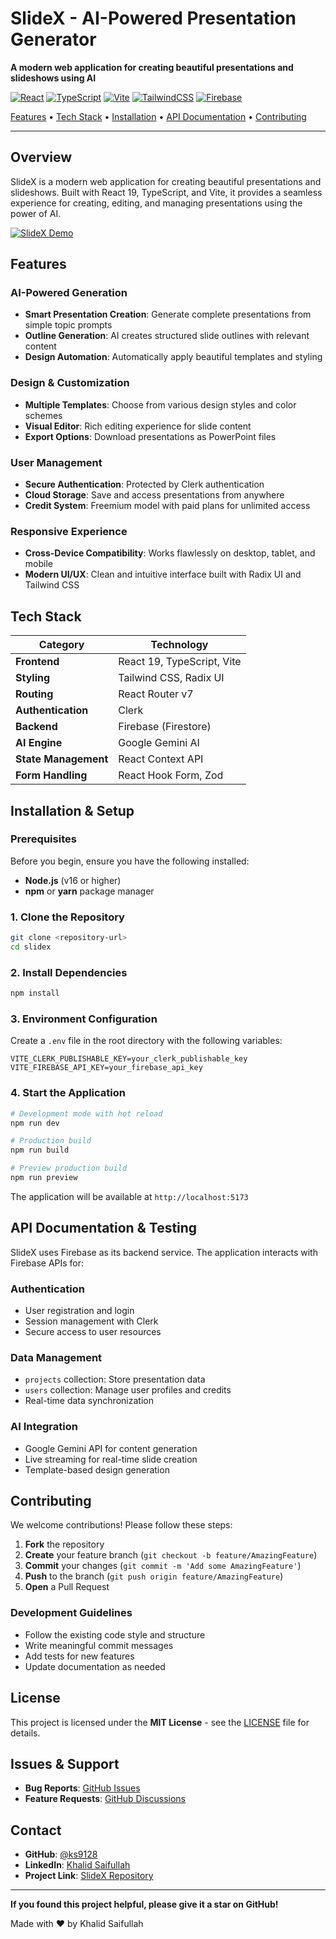 # SlideX - AI-Powered Presentation Generator

**A modern web application for creating beautiful presentations and slideshows using AI**

[![React](https://img.shields.io/badge/React-20232A?style=for-the-badge&logo=react&logoColor=61DAFB)](https://reactjs.org/)
[![TypeScript](https://img.shields.io/badge/TypeScript-007ACC?style=for-the-badge&logo=typescript&logoColor=white)](https://www.typescriptlang.org/)
[![Vite](https://img.shields.io/badge/Vite-B73BFE?style=for-the-badge&logo=vite&logoColor=FFD62E)](https://vitejs.dev/)
[![TailwindCSS](https://img.shields.io/badge/Tailwind_CSS-38B2AC?style=for-the-badge&logo=tailwind-css&logoColor=white)](https://tailwindcss.com/)
[![Firebase](https://img.shields.io/badge/Firebase-039BE5?style=for-the-badge&logo=Firebase&logoColor=white)](https://firebase.google.com/)

[Features](#-features) • [Tech Stack](#️-tech-stack) • [Installation](#️-installation--setup) • [API Documentation](#-api-documentation--testing) • [Contributing](#-contributing)

---

## Overview

SlideX is a modern web application for creating beautiful presentations and slideshows. Built with React 19, TypeScript, and Vite, it provides a seamless experience for creating, editing, and managing presentations using the power of AI.

[![SlideX Demo](https://img.youtube.com/vi/xgTlJS_-94A/maxresdefault.jpg)](https://youtu.be/xgTlJS_-94A)

## Features

### AI-Powered Generation

- **Smart Presentation Creation**: Generate complete presentations from simple topic prompts
- **Outline Generation**: AI creates structured slide outlines with relevant content
- **Design Automation**: Automatically apply beautiful templates and styling

### Design & Customization

- **Multiple Templates**: Choose from various design styles and color schemes
- **Visual Editor**: Rich editing experience for slide content
- **Export Options**: Download presentations as PowerPoint files

### User Management

- **Secure Authentication**: Protected by Clerk authentication
- **Cloud Storage**: Save and access presentations from anywhere
- **Credit System**: Freemium model with paid plans for unlimited access

### Responsive Experience

- **Cross-Device Compatibility**: Works flawlessly on desktop, tablet, and mobile
- **Modern UI/UX**: Clean and intuitive interface built with Radix UI and Tailwind CSS

## Tech Stack

| Category             | Technology                 |
| -------------------- | -------------------------- |
| **Frontend**         | React 19, TypeScript, Vite |
| **Styling**          | Tailwind CSS, Radix UI     |
| **Routing**          | React Router v7            |
| **Authentication**   | Clerk                      |
| **Backend**          | Firebase (Firestore)       |
| **AI Engine**        | Google Gemini AI           |
| **State Management** | React Context API          |
| **Form Handling**    | React Hook Form, Zod       |

## Installation & Setup

### Prerequisites

Before you begin, ensure you have the following installed:

- **Node.js** (v16 or higher)
- **npm** or **yarn** package manager

### 1. Clone the Repository

```bash
git clone <repository-url>
cd slidex
```

### 2. Install Dependencies

```bash
npm install
```

### 3. Environment Configuration

Create a `.env` file in the root directory with the following variables:

```
VITE_CLERK_PUBLISHABLE_KEY=your_clerk_publishable_key
VITE_FIREBASE_API_KEY=your_firebase_api_key
```

### 4. Start the Application

```bash
# Development mode with hot reload
npm run dev

# Production build
npm run build

# Preview production build
npm run preview
```

The application will be available at `http://localhost:5173`

## API Documentation & Testing

SlideX uses Firebase as its backend service. The application interacts with Firebase APIs for:

### Authentication

- User registration and login
- Session management with Clerk
- Secure access to user resources

### Data Management

- `projects` collection: Store presentation data
- `users` collection: Manage user profiles and credits
- Real-time data synchronization

### AI Integration

- Google Gemini API for content generation
- Live streaming for real-time slide creation
- Template-based design generation

## Contributing

We welcome contributions! Please follow these steps:

1. **Fork** the repository
2. **Create** your feature branch (`git checkout -b feature/AmazingFeature`)
3. **Commit** your changes (`git commit -m 'Add some AmazingFeature'`)
4. **Push** to the branch (`git push origin feature/AmazingFeature`)
5. **Open** a Pull Request

### Development Guidelines

- Follow the existing code style and structure
- Write meaningful commit messages
- Add tests for new features
- Update documentation as needed

## License

This project is licensed under the **MIT License** - see the [LICENSE](LICENSE) file for details.

## Issues & Support

- **Bug Reports**: [GitHub Issues](https://github.com/ks9128/slidex/issues)
- **Feature Requests**: [GitHub Discussions](https://github.com/ks9128/slidex/discussions)

## Contact

- **GitHub**: [@ks9128](https://github.com/ks9128)
- **LinkedIn**: [Khalid Saifullah](https://www.linkedin.com/in/khalidsaifullah-ks/)
- **Project Link**: [SlideX Repository](https://github.com/ks9128/slidex)

---

**If you found this project helpful, please give it a star on GitHub!**

Made with ❤️ by Khalid Saifullah

